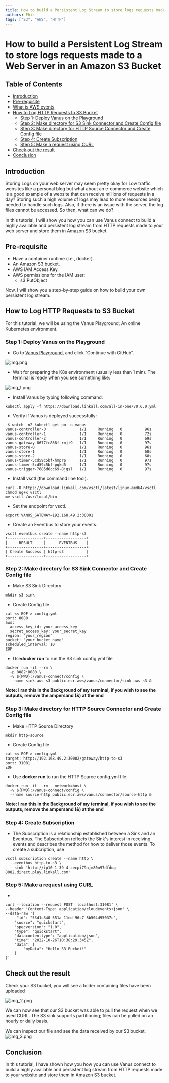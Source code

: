```yaml
---
title: How to build a Persistent Log Stream to store logs requests made to a Web Server in an Amazon S3 Bucket
authors: Ehis
tags: ["S3", "AWS", "HTTP"]
---
```


# How to build a Persistent Log Stream to store logs requests made to a Web Server in an Amazon S3 Bucket

## Table of Contents

- [Introduction](#introduction)
- [Pre-requisite](#pre-requisite)
- [What is AWS events](#what-is-aws-events)
- [How to Log HTTP Requests to S3 Bucket](#how-to-log-http-requests-to-s3-bucket)
  - [Step 1: Deploy Vanus on the Playground](#step-1-deploy-vanus-on-the-playground)
  - [Step 2: Make directory for S3 Sink Connector and Create Config file](#step-2-make-directory-for-s3-sink-connector-and-create-config-file)
  - [Step 3: Make directory for HTTP Source Connector and Create Config file](#step-3-make-directory-for-http-source-connector-and-create-config-file)
  - [Step 4: Create Subscription](#step-4-create-subscription)
  - [Step 5: Make a request using CURL](#step-5-make-a-request-using-curl)
- [Check out the result](#check-out-the-result)
- [Conclusion](#conclusion)

## Introduction

Storing Logs on your web server may seem pretty okay for Low traffic websites like a personal blog but what about an e-commerce website which is a good example of a website that can receive millions of requests in a day? Storing such a high volume of logs may lead to more resources being needed to handle such logs. Also, if there is an issue with the server, the log files cannot be accessed. So then, what can we do?

In this tutorial, I will show you how you can use Vanus connect to build a highly available and persistent log stream from HTTP requests made to your web server and store them in Amazon S3 bucket.

## Pre-requisite

- Have a container runtime (i.e., docker).
- An Amazon S3 bucket.
- AWS IAM Access Key.
- AWS permissions for the IAM user:
  - s3:PutObject

Now, l will show you a step-by-step guide on how to build your own persistent log stream.

## How to Log HTTP Requests to S3 Bucket

For this tutorial, we will be using the Vanus Playground; An online Kubernetes environment.

### Step 1: Deploy Vanus on the Playground

- Go to [Vanus Playground](https://play.linkall.com), and click “Continue with GitHub”.

![img.png](img/img.png)

- Wait for preparing the K8s environment (usually less than 1 min). The terminal is ready when you see something like:

![img_1.png](img/img_1.png)

- Install Vanus by typing following command:

```shell
kubectl apply -f https://download.linkall.com/all-in-one/v0.6.0.yml
```

- Verify if Vanus is deployed successfully:

```shell
 $ watch -n2 kubectl get po -n vanus
vanus-controller-0               1/1     Running   0          96s
vanus-controller-1               1/1     Running   0          72s
vanus-controller-2               1/1     Running   0          69s
vanus-gateway-8677fc868f-rmjt9   1/1     Running   0          97s
vanus-store-0                    1/1     Running   0          96s
vanus-store-1                    1/1     Running   0          68s
vanus-store-2                    1/1     Running   0          68s
vanus-timer-5cd59c5bf-hmprp      1/1     Running   0          97s
vanus-timer-5cd59c5bf-pqkd5      1/1     Running   0          97s
vanus-trigger-7685d6cc69-8jgsl   1/1     Running   0          97s
```

- Install vsctl (the command line tool).

```shell
curl -O https://download.linkall.com/vsctl/latest/linux-amd64/vsctl
chmod ug+x vsctl
mv vsctl /usr/local/bin
```

- Set the endpoint for vsctl.

```shell
export VANUS_GATEWAY=192.168.49.2:30001
```

- Create an Eventbus to store your events.

```shell
vsctl eventbus create --name http-s3
+----------------+------------------+
|     RESULT     |      EVENTBUS    |
+----------------+------------------+
| Create Success | http-s3          |
+----------------+------------------+
```

### Step 2: Make directory for S3 Sink Connector and Create Config file

- Make S3 Sink Directory

```shell
mkdir s3-sink
```

- Create Config file

```shell
cat << EOF > config.yml
port: 8080
aws:
  access_key_id: your_access_key
  secret_access_key: your_secret_key
region: "your_region"
bucket: "your_bucket_name"
scheduled_interval: 10
EOF
```

- Use**docker run** to run the S3 sink config.yml file

```shell
docker run -it --rm \
  -p 8082:8080 \
  -v ${PWD}:/vanus-connect/config \
  --name sink-aws-s3 public.ecr.aws/vanus/connector/sink-aws-s3 &
```

**Note: I ran this in the Background of my terminal, if you wish to see the outputs, remove the ampersand (&) at the end**

### Step 3: Make directory for HTTP Source Connector and Create Config file

- Make HTTP Source Directory

```shell
mkdir http-source
```

- Create Config file

```shell
cat << EOF > config.yml
target: http://192.168.49.2:30002/gateway/http-to-s3
port: 31081
EOF
```

- Use **docker run** to run the HTTP Source config.yml file

```shell
docker run -it --rm --network=host \
  -v ${PWD}:/vanus-connect/config \
  --name source-http public.ecr.aws/vanus/connector/source-http &
```

**Note: I ran this in the Background of my terminal, if you wish to see the outputs, remove the ampersand (&) at the end**

### Step 4: Create Subscription

- The Subscription is a relationship established between a Sink and an Eventbus. The Subscription reflects the Sink's interest in receiving events and describes the method for how to deliver those events. To create a subcription, use

```shell
vsctl subscription create --name http \
  --eventbus http-to-s3 \
  --sink 'http://ip10-1-39-4-cecpi79ajm80o97dfdug-8082.direct.play.linkall.com'
```

### Step 5: Make a request using CURL

-

```shell
curl --location --request POST 'localhost:31081' \
--header 'Content-Type: application/cloudevents+json' \
--data-raw '{
     "id": "53d1c340-551a-11ed-96c7-8b504d95037c",
    "source": "quickstart",
    "specversion": "1.0",
    "type": "quickstart",
    "datacontenttype": "application/json",
    "time": "2022-10-26T10:38:29.345Z",
    "data": {
        "myData": "Hello S3 Bucket!"
    }
}'
```

## Check out the result

Check your S3 bucket, you will see a folder containing files have been uploaded

![img_2.png](img/img_2.png)

We can now see that our S3 bucket was able to pull the request when we used CURL. The S3 sink supports partitioning; files can be pulled on an hourly or daily basis.

We can inspect our file and see the data received by our S3 bucket.
![img_3.png](img/img_3.png)

## Conclusion

In this tutorial, I have shown how you how you can use Vanus connect to build a highly available and persistent log stream from HTTP requests made to your website and store them in Amazon S3 bucket.
